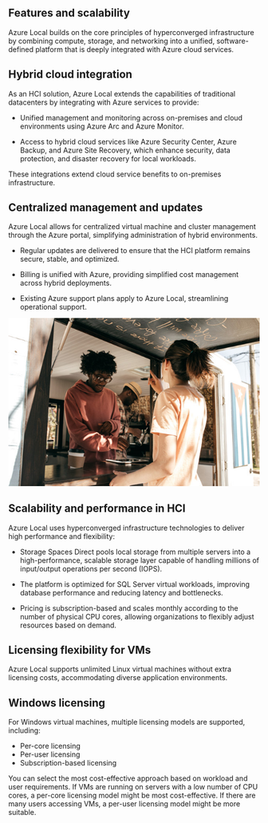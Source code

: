 ## Features and scalability

Azure Local builds on the core principles of hyperconverged infrastructure by combining compute, storage, and networking into a unified, software-defined platform that is deeply integrated with Azure cloud services.

## Hybrid cloud integration

As an HCI solution, Azure Local extends the capabilities of traditional datacenters by integrating with Azure services to provide:

- Unified management and monitoring across on-premises and cloud environments using Azure Arc and Azure Monitor.

- Access to hybrid cloud services like Azure Security Center, Azure Backup, and Azure Site Recovery, which enhance security, data protection, and disaster recovery for local workloads.

These integrations extend cloud service benefits to on-premises infrastructure.

## Centralized management and updates

Azure Local allows for centralized virtual machine and cluster management through the Azure portal, simplifying administration of hybrid environments.

- Regular updates are delivered to ensure that the HCI platform remains secure, stable, and optimized.

- Billing is unified with Azure, providing simplified cost management across hybrid deployments.

- Existing Azure support plans apply to Azure Local, streamlining operational support.

![A photograph of two people at a food truck, with one making a purchase using a tablet device.](../media/order.png)

## Scalability and performance in HCI

Azure Local uses hyperconverged infrastructure technologies to deliver high performance and flexibility:

- Storage Spaces Direct pools local storage from multiple servers into a high-performance, scalable storage layer capable of handling millions of input/output operations per second (IOPS).

- The platform is optimized for SQL Server virtual workloads, improving database performance and reducing latency and bottlenecks.

- Pricing is subscription-based and scales monthly according to the number of physical CPU cores, allowing organizations to flexibly adjust resources based on demand.

## Licensing flexibility for VMs

Azure Local supports unlimited Linux virtual machines without extra licensing costs, accommodating diverse application environments.

## Windows licensing

For Windows virtual machines, multiple licensing models are supported, including:

- Per-core licensing
- Per-user licensing
- Subscription-based licensing

You can select the most cost-effective approach based on workload and user requirements. If VMs are running on servers with a low number of CPU cores, a per-core licensing model might be most cost-effective. If there are many users accessing VMs, a per-user licensing model might be more suitable.